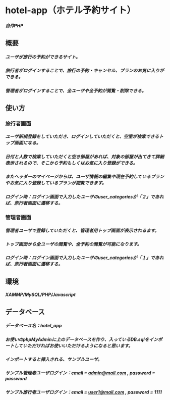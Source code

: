 # hotel-app（ホテル予約サイト）
##### 自作PHP

## 概要
##### ユーザが旅行の予約ができるサイト。
##### 旅行者がログインすることで、旅行の予約・キャンセル、プランのお気に入りができる。
##### 管理者がログインすることで、全ユーザや全予約が閲覧・削除できる。

## 使い方
### 旅行者画面
##### ユーザ新規登録をしていただき、ログインしていただくと、空室が検索できるトップ画面になる。
##### 日付と人数で検索していただくと空き部屋があれば、対象の部屋が出てきて詳細表示されるので、そこから予約もしくはお気に入り登録ができる。
##### またヘッダーのマイページからは、ユーザ情報の編集や現在予約しているプランやお気に入り登録しているプランが閲覧できます。
##### ログイン時：ログイン画面で入力したユーザのuser_categoriesが「２」であれば、旅行者画面に遷移する。

### 管理者画面
##### 管理者ユーザで登録していただくと、管理者用トップ画面が表示されるます。
##### トップ画面から全ユーザの閲覧や、全予約の閲覧が可能になります。
##### ログイン時：ログイン画面で入力したユーザのuser_categoriesが「１」であれば、旅行者画面に遷移する。

## 環境
##### XAMMP/MySQL/PHP/Javascript

## データベース
##### データベース名：hotel_app
##### お使いのphpMyAdminに上のデータベースを作り、入っているDB.sqlをインポートしていただければお使いいただけるようになると思います。
##### インポートすると挿入される、サンプルユーザ。
##### サンプル管理者ユーザログイン：email = admin@mail.com , password = password
##### サンプル旅行者ユーザログイン：email = user1@mail.com , password = 1111

